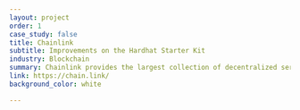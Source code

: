 ```yaml
---
layout: project
order: 1
case_study: false
title: Chainlink
subtitle: Improvements on the Hardhat Starter Kit
industry: Blockchain
summary: Chainlink provides the largest collection of decentralized services powering the world’s hybrid smart contracts.
link: https://chain.link/
background_color: white

---
```

